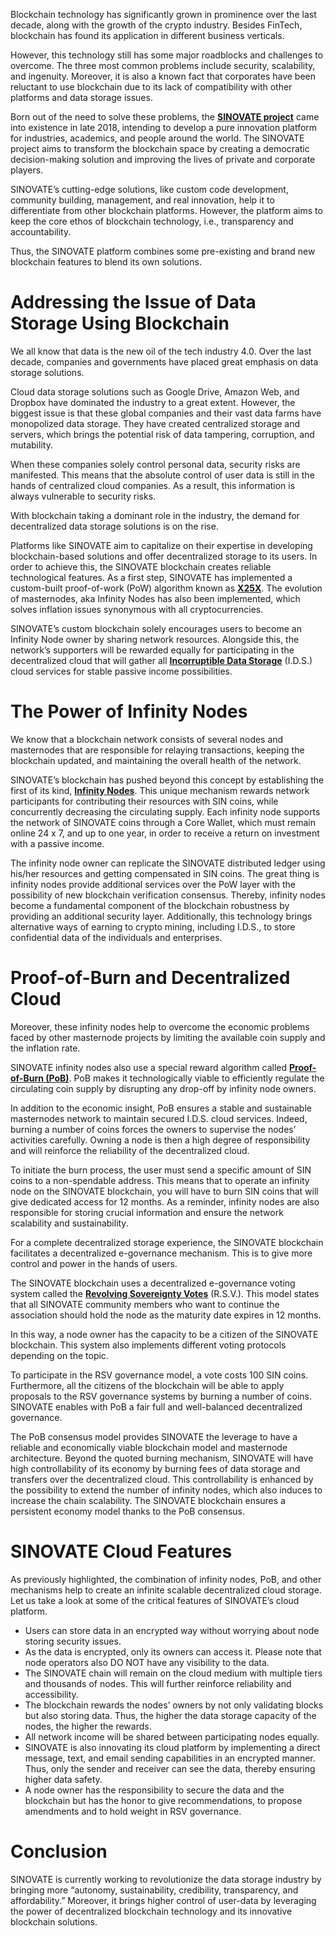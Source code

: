 Blockchain technology has significantly grown in prominence over the last decade, along with the growth of the crypto industry. Besides FinTech, blockchain has found its application in different business verticals.

However, this technology still has some major roadblocks and challenges to overcome. The three most common problems include security, scalability, and ingenuity. Moreover, it is also a known fact that corporates have been reluctant to use blockchain due to its lack of compatibility with other platforms and data storage issues.

Born out of the need to solve these problems, the  [**SINOVATE project**](https://sinovate.io/)  came into existence in late 2018, intending to develop a pure innovation platform for industries, academics, and people around the world. The SINOVATE project aims to transform the blockchain space by creating a democratic decision-making solution and improving the lives of private and corporate players.

SINOVATE’s cutting-edge solutions, like custom code development, community building, management, and real innovation, help it to differentiate from other blockchain platforms. However, the platform aims to keep the core ethos of blockchain technology, i.e., transparency and accountability.

Thus, the SINOVATE platform combines some pre-existing and brand new blockchain features to blend its own solutions.

# Addressing the Issue of Data Storage Using Blockchain

We all know that data is the new oil of the tech industry 4.0. Over the last decade, companies and governments have placed great emphasis on data storage solutions.

Cloud data storage solutions such as Google Drive, Amazon Web, and Dropbox have dominated the industry to a great extent. However, the biggest issue is that these global companies and their vast data farms have monopolized data storage. They have created centralized storage and servers, which brings the potential risk of data tampering, corruption, and mutability.

When these companies solely control personal data, security risks are manifested. This means that the absolute control of user data is still in the hands of centralized cloud companies. As a result, this information is always vulnerable to security risks.

With blockchain taking a dominant role in the industry, the demand for decentralized data storage solutions is on the rise.

Platforms like SINOVATE aim to capitalize on their expertise in developing blockchain-based solutions and offer decentralized storage to its users. In order to achieve this, the SINOVATE blockchain creates reliable technological features. As a first step, SINOVATE has implemented a custom-built proof-of-work (PoW) algorithm known as  [**X25X**](https://www.youtube.com/watch?v=zKnpN9gENs4). The evolution of masternodes, aka Infinity Nodes has also been implemented, which solves inflation issues synonymous with all cryptocurrencies.

SINOVATE’s custom blockchain solely encourages users to become an Infinity Node owner by sharing network resources. Alongside this, the network’s supporters will be rewarded equally for participating in the decentralized cloud that will gather all  [**Incorruptible Data Storage**](https://www.youtube.com/watch?v=OMWlaerSqZM)  (I.D.S.) cloud services for stable passive income possibilities.

# The Power of Infinity Nodes

We know that a blockchain network consists of several nodes and masternodes that are responsible for relaying transactions, keeping the blockchain updated, and maintaining the overall health of the network.

SINOVATE’s blockchain has pushed beyond this concept by establishing the first of its kind,  [**Infinity Nodes**](https://medium.com/@sinovatechain/sinovate-infinity-nodes-invention-7ca6979288e). This unique mechanism rewards network participants for contributing their resources with SIN coins, while concurrently decreasing the circulating supply. Each infinity node supports the network of SINOVATE coins through a Core Wallet, which must remain online 24 x 7, and up to one year, in order to receive a return on investment with a passive income.

The infinity node owner can replicate the SINOVATE distributed ledger using his/her resources and getting compensated in SIN coins. The great thing is infinity nodes provide additional services over the PoW layer with the possibility of new blockchain verification consensus. Thereby, infinity nodes become a fundamental component of the blockchain robustness by providing an additional security layer. Additionally, this technology brings alternative ways of earning to crypto mining, including I.D.S., to store confidential data of the individuals and enterprises.

# Proof-of-Burn and Decentralized Cloud

Moreover, these infinity nodes help to overcome the economic problems faced by other masternode projects by limiting the available coin supply and the inflation rate.

SINOVATE infinity nodes also use a special reward algorithm called  [**Proof-of-Burn (PoB)**](https://www.youtube.com/watch?v=ZabgG6YTZfY&t=1s). PoB makes it technologically viable to efficiently regulate the circulating coin supply by disrupting any drop-off by infinity node owners.

In addition to the economic insight, PoB ensures a stable and sustainable masternodes network to maintain secured I.D.S. cloud services. Indeed, burning a number of coins forces the owners to supervise the nodes’ activities carefully. Owning a node is then a high degree of responsibility and will reinforce the reliability of the decentralized cloud.

To initiate the burn process, the user must send a specific amount of SIN coins to a non-spendable address. This means that to operate an infinity node on the SINOVATE blockchain, you will have to burn SIN coins that will give dedicated access for 12 months. As a reminder, infinity nodes are also responsible for storing crucial information and ensure the network scalability and sustainability.

For a complete decentralized storage experience, the SINOVATE blockchain facilitates a decentralized e-governance mechanism. This is to give more control and power in the hands of users.

The SINOVATE blockchain uses a decentralized e-governance voting system called the  [**Revolving Sovereignty Votes**](https://medium.com/@sinovatechain/r-s-v-sovereignty-e-governance-sin-core-wallet-for-node-limit-removal-voting-release-and-c0da60ef044e)  (R.S.V.). This model states that all SINOVATE community members who want to continue the association should hold the node as the maturity date expires in 12 months.

In this way, a node owner has the capacity to be a citizen of the SINOVATE blockchain. This system also implements different voting protocols depending on the topic.

To participate in the RSV governance model, a vote costs 100 SIN coins. Furthermore, all the citizens of the blockchain will be able to apply proposals to the RSV governance systems by burning a number of coins. SINOVATE enables with PoB a fair full and well-balanced decentralized governance.

The PoB consensus model provides SINOVATE the leverage to have a reliable and economically viable blockchain model and masternode architecture. Beyond the quoted burning mechanism, SINOVATE will have high controllability of its economy by burning fees of data storage and transfers over the decentralized cloud. This controllability is enhanced by the possibility to extend the number of infinity nodes, which also induces to increase the chain scalability. The SINOVATE blockchain ensures a persistent economy model thanks to the PoB consensus.

# SINOVATE Cloud Features

As previously highlighted, the combination of infinity nodes, PoB, and other mechanisms help to create an infinite scalable decentralized cloud storage. Let us take a look at some of the critical features of SINOVATE’s cloud platform.

-   Users can store data in an encrypted way without worrying about node storing security issues.
-   As the data is encrypted, only its owners can access it. Please note that node operators also DO NOT have any visibility to the data.
-   The SINOVATE chain will remain on the cloud medium with multiple tiers and thousands of nodes. This will further reinforce reliability and accessibility.
-   The blockchain rewards the nodes’ owners by not only validating blocks but also storing data. Thus, the higher the data storage capacity of the nodes, the higher the rewards.
-   All network income will be shared between participating nodes equally.
-   SINOVATE is also innovating its cloud platform by implementing a direct message, text, and email sending capabilities in an encrypted manner. Thus, only the sender and receiver can see the data, thereby ensuring higher data safety.
-   A node owner has the responsibility to secure the data and the blockchain but has the honor to give recommendations, to propose amendments and to hold weight in RSV governance.

# Conclusion

SINOVATE is currently working to revolutionize the data storage industry by bringing more “autonomy, sustainability, credibility, transparency, and affordability.” Moreover, it brings higher control of user-data by leveraging the power of decentralized blockchain technology and its innovative blockchain solutions.
